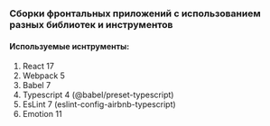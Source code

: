 ### Сборки фронтальных приложений с использованием разных библиотек и инструментов

#### Используемые иснтрументы:
1. React 17
2. Webpack 5
3. Babel 7
4. Typescript 4 (@babel/preset-typescript)
5. EsLint 7 (eslint-config-airbnb-typescript)
6. Emotion 11
